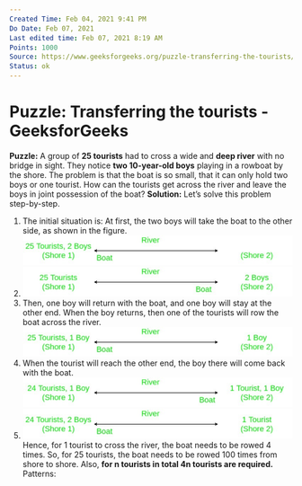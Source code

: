 ```yaml
---
Created Time: Feb 04, 2021 9:41 PM
Do Date: Feb 07, 2021
Last edited time: Feb 07, 2021 8:19 AM
Points: 1000
Source: https://www.geeksforgeeks.org/puzzle-transferring-the-tourists/
Status: ok
---
```


# Puzzle: Transferring the tourists - GeeksforGeeks

**Puzzle:** A group of **25 tourists** had to cross a wide and **deep river** with no bridge in sight. They notice **two 10-year-old boys** playing in a rowboat by the shore. The problem is that the boat is so small, that it can only hold two boys or one tourist. How can the tourists get across the river and leave the boys in joint possession of the boat?
**Solution:**
Let’s solve this problem step-by-step.
1. The initial situation is: 
    At first, the two boys will take the boat to the other side, as shown in the figure.
    ![Puzzle%20Transferring%20the%20tourists%20-%20GeeksforGeeks%204bb9020537d94144b5e242f79565e094/Initiai-Position.jpg](Puzzle%20Transferring%20the%20tourists%20-%20GeeksforGeeks%204bb9020537d94144b5e242f79565e094/Initiai-Position.jpg)
2. 
    ![Puzzle%20Transferring%20the%20tourists%20-%20GeeksforGeeks%204bb9020537d94144b5e242f79565e094/First-step.jpg](Puzzle%20Transferring%20the%20tourists%20-%20GeeksforGeeks%204bb9020537d94144b5e242f79565e094/First-step.jpg)
3. Then, one boy will return with the boat, and one boy will stay at the other end. 
    When the boy returns, then one of the tourists will row the boat across the river.
    ![Puzzle%20Transferring%20the%20tourists%20-%20GeeksforGeeks%204bb9020537d94144b5e242f79565e094/Second-Step.jpg](Puzzle%20Transferring%20the%20tourists%20-%20GeeksforGeeks%204bb9020537d94144b5e242f79565e094/Second-Step.jpg)
4. 
    When the tourist will reach the other end, the boy there will come back with the boat.
    ![Puzzle%20Transferring%20the%20tourists%20-%20GeeksforGeeks%204bb9020537d94144b5e242f79565e094/Third-Step.jpg](Puzzle%20Transferring%20the%20tourists%20-%20GeeksforGeeks%204bb9020537d94144b5e242f79565e094/Third-Step.jpg)
5. 
    ![Puzzle%20Transferring%20the%20tourists%20-%20GeeksforGeeks%204bb9020537d94144b5e242f79565e094/Final-Step1.jpg](Puzzle%20Transferring%20the%20tourists%20-%20GeeksforGeeks%204bb9020537d94144b5e242f79565e094/Final-Step1.jpg)
Hence, for 1 tourist to cross the river, the boat needs to be rowed 4 times. So, for 25 tourists, the boat needs to be rowed 100 times from shore to shore. Also, **for n tourists in total 4n tourists are required.**
Patterns: 